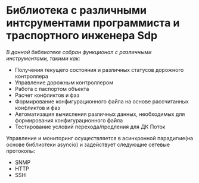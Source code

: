 # Библиотека с различными интсрументами программиста и траспортного инженера Sdp
*В данной библиотеке собран функционал с различными инструментами, такими как:*
  
+ Получения текущего состояния и различных статусов дорожного контроллера 
+ Управление дорожным контроллером
+ Работа с паспортом объекта
+ Расчет конфликтов и фаз
+ Формирование конфигурационного файла на основе рассчитанных конфликтов и фаз
+ Автоматизация вычисления различных данных, необходимых для формирования конфигурационного файла
+ Тестирование условий перехода/продления для ДК Поток

Управление и мониторинг осуществляется в асинхронной парадигме(на основе библиотеки asyncio)
и задействует следующие сетевые протоколы:
+ SNMP
+ HTTP
+ SSH
